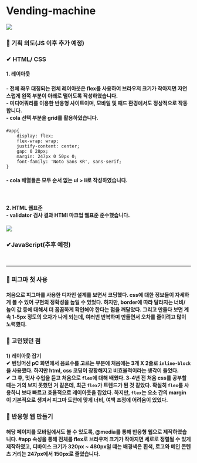 # Vending-machine
![](https://velog.velcdn.com/images/greenth322/post/ba0c9342-306f-42db-b8d3-c1c2cae3d945/image.png)

### 📌 기획 의도(JS 이후 추가 예정)
### ✔ HTML/ CSS
####  1. 레이아웃
#### - 전체 좌우 대칭되는 전체 레이아웃은 flex를 사용하여 브라우저 크기가 작아지면 자연스럽게 왼쪽 부분이 아래로 떨어도록 작성하였습니다. <br> - 미디어쿼리를 이용한 반응형 사이트이며, 모바일 및 패드 환경에서도 정상적으로 작동합니다.  <br> - cola 선택 부분을 grid를 활용하였습니다. 
```
#app{
    display: flex;
    flex-wrap: wrap;
    justify-content: center;
    gap: 0 28px;
    margin: 247px 0 50px 0;
    font-family: 'Noto Sans KR', sans-serif;
}
```
#### - cola 배열들은 모두 순서 없는 ul > li로 작성하였습니다.
 
<br>

####  2. HTML 웹표준 <br> - validator 검사 결과 HTMl 마크업 웹표준 준수했습니다.
<img src="https://velog.velcdn.com/images/greenth322/post/728c92d4-50fb-441a-8c81-06437c33b645/image.png">


### ✔JavaScript(추후 예정)

<br>

***


### 📌 피그마 첫 사용
#### 처음으로 피그마를 사용한 디자인 설계를 보면서 코딩했다. css에 대한 정보들이 자세하게 볼 수 있어 구현의 정확성을 높일 수 있었다. 하지만, border에 따라 달라지는 너비/ 높이 값 등에 대해서 더 꼼꼼하게 확인해야 한다는 점을 깨달았다. 그리고 만들다 보면 계속 1-5px 정도의 오차가 나게 되는데, 여러번 반복하며 만들면서 오차를 줄이려고 많이 노력했다. 

### 📌 고민됐던 점 
#### 1) 레이아웃 잡기 <br> ✔ 벤딩머신 pC 화면에서 음료수를 고르는 부분에 처음에는 3개 X 2줄로 ```inline-block```을 사용했다. 하지만 html, css 코딩이 장황해지고 비효율적이라는 생각이 들었다. <br> ✔ 그 후, 멋사 수업을 듣고 처음으로 ```flex```에 대해 배웠다. 3-4년 전 처음 css를 공부할 때는 거의 보지 못했던 거 같은데, 최근 ```flex```가 트렌드가 된 것 같았다. 확실히 ```flex```를 사용하니 보다 빠르고 효율적으로 레이아웃을 잡았다. 하지만, ```flex```는 요소 간의 margin이 기본적으로 생겨서 피그마 도안에 맞게 너비, 여백 조정에 어려움이 있었다.
### 📌 반응형 웹 만들기
#### 해당 페이지를 모바일에서도 볼 수 있도록, @media를 통해 반응형 웹으로 제작하였습니다. #app 속성을 통해 전체를 flex로 브라우저 크기가 작아지면 세로로 정렬될 수 있게 제작하였고, 디바이스 크기가 320px ~ 480px일 떄는 배경색은 흰색, 로고와 메인 콘텐츠 거리는 247px에서 150px로 줄였습니다.   
